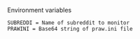 Environment variables

    SUBREDDI = Name of subreddit to monitor
    PRAWINI = Base64 string of praw.ini file